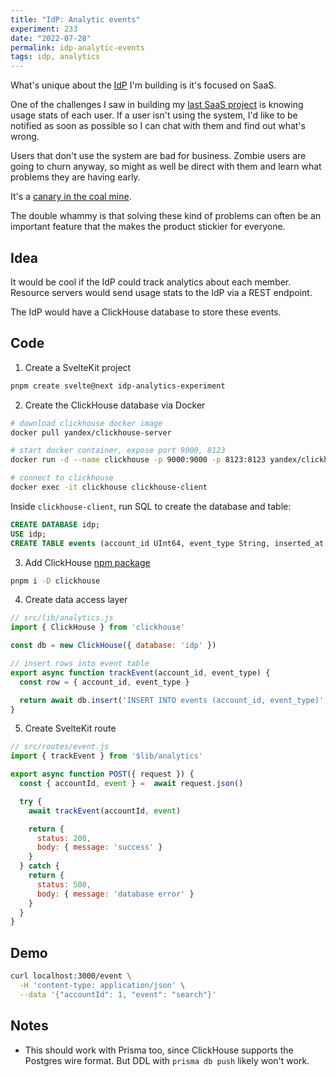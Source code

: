 ```yaml
---
title: "IdP: Analytic events"
experiment: 233
date: "2022-07-28"
permalink: idp-analytic-events
tags: idp, analytics
---
```


What's unique about the [IdP](/tag/idp) I'm building is it's focused on SaaS.

One of the challenges I saw in building my [last SaaS project](https://getcarrierwave.com) is knowing usage stats of each user. If a user isn't using the system, I'd like to be notified as soon as possible so I can chat with them and find out what's wrong.

Users that don't use the system are bad for business. Zombie users are going to churn anyway, so might as well be direct with them and learn what problems they are having early.

It's a [canary in the coal mine](https://en.wikipedia.org/wiki/Sentinel_species#Canaries_in_coal_mines).

The double whammy is that solving these kind of problems can often be an important feature that the makes the product stickier for everyone.

## Idea

It would be cool if the IdP could track analytics about each member. Resource servers would send usage stats to the IdP via a REST endpoint. 

The IdP would have a ClickHouse database to store these events.

## Code

1. Create a SvelteKit project

```bash
pnpm create svelte@next idp-analytics-experiment
```

2. Create the ClickHouse database via Docker

```bash
# download clickhouse docker image
docker pull yandex/clickhouse-server

# start docker container, expose port 9000, 8123
docker run -d --name clickhouse -p 9000:9000 -p 8123:8123 yandex/clickhouse-server

# connect to clickhouse
docker exec -it clickhouse clickhouse-client
```

Inside `clickhouse-client`, run SQL to create the database and table:

```sql
CREATE DATABASE idp;
USE idp;
CREATE TABLE events (account_id UInt64, event_type String, inserted_at DateTime default now()) ENGINE MergeTree ORDER BY inserted_at;
```

3. Add ClickHouse [npm package](https://www.npmjs.com/package/clickhouse)

```bash
pnpm i -D clickhouse
```

4. Create data access layer

```javascript
// src/lib/analytics.js
import { ClickHouse } from 'clickhouse'

const db = new ClickHouse({ database: 'idp' })

// insert rows into event table
export async function trackEvent(account_id, event_type) {
  const row = { account_id, event_type }

  return await db.insert('INSERT INTO events (account_id, event_type)', [row]).toPromise()
}
```

5. Create SvelteKit route

```javascript
// src/routes/event.js
import { trackEvent } from '$lib/analytics'

export async function POST({ request }) {
  const { accountId, event } =  await request.json()

  try {
    await trackEvent(accountId, event)

    return {
      status: 200,
      body: { message: 'success' }
    }
  } catch {
    return {
      status: 500,
      body: { message: 'database error' }
    }
  }
}
```

## Demo

```bash
curl localhost:3000/event \
  -H 'content-type: application/json' \
  --data '{"accountId": 1, "event": "search"}'
```

## Notes

- This should work with Prisma too, since ClickHouse supports the Postgres wire format. But DDL with `prisma db push` likely won't work.
